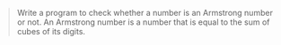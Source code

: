 > Write a program to check whether a number is an Armstrong number or not. An Armstrong number is a number that is equal to the sum of cubes of its digits.
